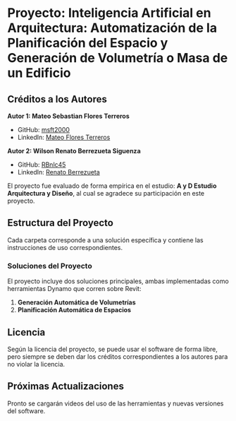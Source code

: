 # Proyecto: Inteligencia Artificial en Arquitectura: Automatización de la Planificación del Espacio y Generación de Volumetría o Masa de un Edificio

## Créditos a los Autores

**Autor 1: Mateo Sebastian Flores Terreros**
- GitHub: [msft2000](https://github.com/msft2000)
- LinkedIn: [Mateo Flores Terreros](https://www.linkedin.com/in/mateo-flores-terreros-b6761b21b/)

**Autor 2: Wilson Renato Berrezueta Siguenza**
- GitHub: [RBnlc45](https://github.com/RBnlc45)
- LinkedIn: [Renato Berrezueta](https://www.linkedin.com/in/renato-berrezueta-b273b9292/)


El proyecto fue evaluado de forma empírica en el estudio: **A y D Estudio Arquitectura y Diseño**, al cual se agradece su participación en este proyecto.

## Estructura del Proyecto

Cada carpeta corresponde a una solución específica y contiene las instrucciones de uso correspondientes.

### Soluciones del Proyecto

El proyecto incluye dos soluciones principales, ambas implementadas como herramientas Dynamo que corren sobre Revit:
1. **Generación Automática de Volumetrías**
2. **Planificación Automática de Espacios**

## Licencia

Según la licencia del proyecto, se puede usar el software de forma libre, pero siempre se deben dar los créditos correspondientes a los autores para no violar la licencia.

## Próximas Actualizaciones

Pronto se cargarán videos del uso de las herramientas y nuevas versiones del software.
